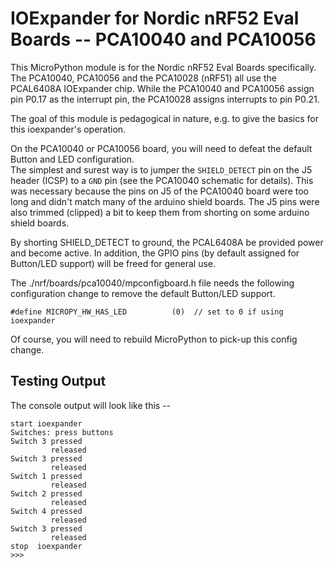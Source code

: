 
# IOExpander for Nordic nRF52 Eval Boards -- PCA10040 and PCA10056

This MicroPython module is for the Nordic nRF52 Eval Boards specifically. 
The PCA10040, PCA10056 and the PCA10028 (nRF51) all use the PCAL6408A IOExpander chip.
While the PCA10040 and PCA10056 assign pin P0.17 as the interrupt pin, the PCA10028 assigns interrupts to pin P0.21.

The goal of this module is pedagogical in nature, e.g. to give the basics for this ioexpander's operation.

On the PCA10040 or PCA10056 board, you will need to defeat the default Button and LED configuration.  
The simplest and surest way is to jumper the `SHIELD_DETECT` pin on the J5 header (ICSP) to a `GND` pin (see the PCA10040 schematic for details). This was necessary because the pins on J5 of the PCA10040 board were too long and didn't match many of the arduino shield boards. The J5 pins were also trimmed (clipped) a bit to keep them from shorting on some arduino shield boards.  

By shorting SHIELD_DETECT to ground, the PCAL6408A be provided power and become active.
In addition, the GPIO pins (by default assigned for Button/LED support) will be freed for general use.  

The ./nrf/boards/pca10040/mpconfigboard.h file needs the following configuration change to remove the default Button/LED support.

```
#define MICROPY_HW_HAS_LED          (0)  // set to 0 if using ioexpander
```
Of course, you will need to rebuild MicroPython to pick-up this config change.

## Testing Output
The console output will look like this --
```
start ioexpander
Switches: press buttons
Switch 3 pressed
         released
Switch 3 pressed
         released
Switch 1 pressed
         released
Switch 2 pressed
         released
Switch 4 pressed
         released
Switch 3 pressed
         released
stop  ioexpander
>>> 
```

